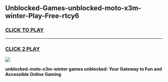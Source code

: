 
## Unblocked-Games-unblocked-moto-x3m-winter-Play-Free-rtcy6
<h3>
<a href="https://premium76.site?title=unblocked-moto-x3m-winter&ref=23A">CLICK TO PLAY</a></h3>
<hr>

<h3>
<a href="https://premium76.site?title=unblocked-moto-x3m-winter&ref=23A">CLICK 2 PLAY</a>
  
</h3>

<a href="https://premium76.site?title=unblocked-moto-x3m-winter&ref=23A"><img src="https://clearcache.store/games.png"></a>


**unblocked-moto-x3m-winter games unblocked: Your Gateway to Fun and Accessible Online Gaming**
